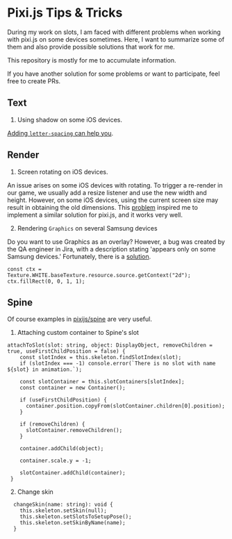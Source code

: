 # Pixi.js Tips & Tricks

During my work on slots, I am faced with different problems when working with pixi.js on some devices sometimes. Here, I want to summarize some of them and also provide possible solutions that work for me.

This repository is mostly for me to accumulate information.

If you have another solution for some problems or want to participate, feel free to create PRs.

## Text

1. Using shadow on some iOS devices.

[Adding `letter-spacing` can help you](https://github.com/pixijs/pixijs/issues/6817).

## Render

1. Screen rotating on iOS devices.

An issue arises on some iOS devices with rotating.
To trigger a re-render in our game, we usually add a resize listener and use the new width and height.
However, on some iOS devices, using the current screen size may result in obtaining the old dimensions.
This [problem](https://discourse.elm-lang.org/t/incorrect-onresize-window-dimensions-in-some-browsers-on-ios/7232) inspired me to implement a similar solution for pixi.js, and it works very well.

2. Rendering `Graphics` on several Samsung devices

Do you want to use Graphics as an overlay? However, a bug was created by the QA engineer in Jira, with a description stating 'appears only on some Samsung devices.' Fortunately, there is a [solution](https://github.com/pixijs/pixijs/issues/8315).

```
const ctx = Texture.WHITE.baseTexture.resource.source.getContext("2d");
ctx.fillRect(0, 0, 1, 1);
```
## Spine

Of course examples in [pixijs/spine](https://github.com/pixijs/spine/blob/master/examples/index.md) are very useful.

1. Attaching custom container to Spine's slot

```
attachToSlot(slot: string, object: DisplayObject, removeChildren = true, useFirstChildPosition = false) {
    const slotIndex = this.skeleton.findSlotIndex(slot);
    if (slotIndex === -1) console.error(`There is no slot with name ${slot} in animation.`);

    const slotContainer = this.slotContainers[slotIndex];
    const container = new Container();

    if (useFirstChildPosition) {
      container.position.copyFrom(slotContainer.children[0].position);
    }

    if (removeChildren) {
      slotContainer.removeChildren();
    }

    container.addChild(object);

    container.scale.y = -1;

    slotContainer.addChild(container);
 }
```

2. Change skin

```
  changeSkin(name: string): void {
    this.skeleton.setSkin(null);
    this.skeleton.setSlotsToSetupPose();
    this.skeleton.setSkinByName(name);
  }
```
